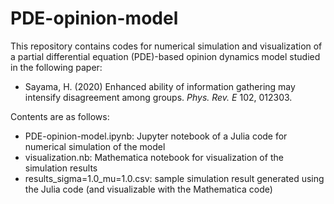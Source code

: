 # PDE-opinion-model

This repository contains codes for numerical simulation and visualization of a partial differential equation (PDE)-based opinion dynamics model studied in the following paper:
* Sayama, H. (2020) Enhanced ability of information gathering may intensify disagreement among groups. _Phys. Rev. E_ 102, 012303.

Contents are as follows:
* PDE-opinion-model.ipynb: Jupyter notebook of a Julia code for numerical simulation of the model
* visualization.nb: Mathematica notebook for visualization of the simulation results
* results_sigma=1.0_mu=1.0.csv: sample simulation result generated using the Julia code (and visualizable with the Mathematica code)
